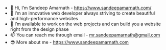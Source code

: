 - 👋 Hi, I’m Sandeep Amarnath - https://www.sandeepamarnath.com/
- 👀 I’m an innovative web developer always striving to create beautiful and high-performance websites
- 💞️ I’m available to work on the web projects and can build you a website right from the design phase
- 📫 You can reach me through email - mr.sandeepamarnath@gmail.com
- 😎 More about me - https://www.sandeepamarnath.com

<!---
sandeep194920/sandeep194920 is a ✨ special ✨ repository because its `README.md` (this file) appears on your GitHub profile.
You can click the Preview link to take a look at your changes.
--->
